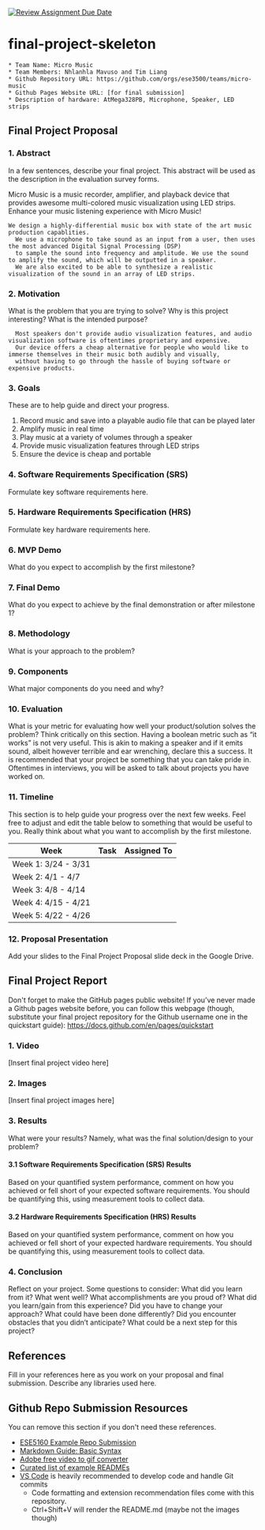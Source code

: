 [![Review Assignment Due Date](https://classroom.github.com/assets/deadline-readme-button-24ddc0f5d75046c5622901739e7c5dd533143b0c8e959d652212380cedb1ea36.svg)](https://classroom.github.com/a/2TmiRqwI)
# final-project-skeleton

    * Team Name: Micro Music
    * Team Members: Nhlanhla Mavuso and Tim Liang
    * Github Repository URL: https://github.com/orgs/ese3500/teams/micro-music
    * Github Pages Website URL: [for final submission]
    * Description of hardware: AtMega328PB, Microphone, Speaker, LED strips

## Final Project Proposal

### 1. Abstract

In a few sentences, describe your final project. This abstract will be used as the description in the evaluation survey forms.

Micro Music is a music recorder, amplifier, and playback device that provides awesome multi-colored music visualization using LED strips. Enhance your music listening experience with Micro Music!

    We design a highly-differential music box with state of the art music production capablities. 
      We use a microphone to take sound as an input from a user, then uses the most advanced Digital Signal Processing (DSP) 
      to sample the sound into frequency and amplitude. We use the sound to amplify the sound, which will be outputted in a speaker. 
      We are also excited to be able to synthesize a realistic visualization of the sound in an array of LED strips.

### 2. Motivation

What is the problem that you are trying to solve? Why is this project interesting? What is the intended purpose?

      Most speakers don't provide audio visualization features, and audio visualization software is oftentimes proprietary and expensive. 
      Our device offers a cheap alternative for people who would like to immerse themselves in their music both audibly and visually, 
      without having to go through the hassle of buying software or expensive products.

### 3. Goals

These are to help guide and direct your progress.

<ol>
   <li>Record music and save into a playable audio file that can be played later</li>
   <li>Amplify music in real time</li>
   <li>Play music at a variety of volumes through a speaker</li>
   <li>Provide music visualization features through LED strips</li>
   <li>Ensure the device is cheap and portable</li>
</ol>

### 4. Software Requirements Specification (SRS)

Formulate key software requirements here.

### 5. Hardware Requirements Specification (HRS)

Formulate key hardware requirements here.

### 6. MVP Demo

What do you expect to accomplish by the first milestone?

### 7. Final Demo

What do you expect to achieve by the final demonstration or after milestone 1?

### 8. Methodology

What is your approach to the problem?

### 9. Components

What major components do you need and why?

### 10. Evaluation

What is your metric for evaluating how well your product/solution solves the problem? Think critically on this section. Having a boolean metric such as “it works” is not very useful. This is akin to making a speaker and if it emits sound, albeit however terrible and ear wrenching, declare this a success.
It is recommended that your project be something that you can take pride in. Oftentimes in interviews, you will be asked to talk about projects you have worked on.

### 11. Timeline

This section is to help guide your progress over the next few weeks. Feel free to adjust and edit the table below to something that would be useful to you. Really think about what you want to accomplish by the first milestone.

| **Week**            | **Task** | **Assigned To**    |
|----------           |--------- |------------------- |
| Week 1: 3/24 - 3/31 |          |                    |
| Week 2: 4/1 - 4/7   |          |                    |
| Week 3: 4/8 - 4/14  |          |                    |
| Week 4: 4/15 - 4/21 |          |                    |
| Week 5: 4/22 - 4/26 |          |                    |

### 12. Proposal Presentation

Add your slides to the Final Project Proposal slide deck in the Google Drive.

## Final Project Report

Don't forget to make the GitHub pages public website!
If you’ve never made a Github pages website before, you can follow this webpage (though, substitute your final project repository for the Github username one in the quickstart guide):  <https://docs.github.com/en/pages/quickstart>

### 1. Video

[Insert final project video here]

### 2. Images

[Insert final project images here]

### 3. Results

What were your results? Namely, what was the final solution/design to your problem?

#### 3.1 Software Requirements Specification (SRS) Results

Based on your quantified system performance, comment on how you achieved or fell short of your expected software requirements. You should be quantifying this, using measurement tools to collect data.

#### 3.2 Hardware Requirements Specification (HRS) Results

Based on your quantified system performance, comment on how you achieved or fell short of your expected hardware requirements. You should be quantifying this, using measurement tools to collect data.

### 4. Conclusion

Reflect on your project. Some questions to consider: What did you learn from it? What went well? What accomplishments are you proud of? What did you learn/gain from this experience? Did you have to change your approach? What could have been done differently? Did you encounter obstacles that you didn’t anticipate? What could be a next step for this project?

## References

Fill in your references here as you work on your proposal and final submission. Describe any libraries used here.

## Github Repo Submission Resources

You can remove this section if you don't need these references.

* [ESE5160 Example Repo Submission](https://github.com/ese5160/example-repository-submission)
* [Markdown Guide: Basic Syntax](https://www.markdownguide.org/basic-syntax/)
* [Adobe free video to gif converter](https://www.adobe.com/express/feature/video/convert/video-to-gif)
* [Curated list of example READMEs](https://github.com/matiassingers/awesome-readme)
* [VS Code](https://code.visualstudio.com/) is heavily recommended to develop code and handle Git commits
  * Code formatting and extension recommendation files come with this repository.
  * Ctrl+Shift+V will render the README.md (maybe not the images though)
